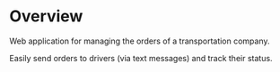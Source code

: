 # Overview

Web application for managing the orders of a transportation company.

Easily send orders to drivers (via text messages) and track their status.
